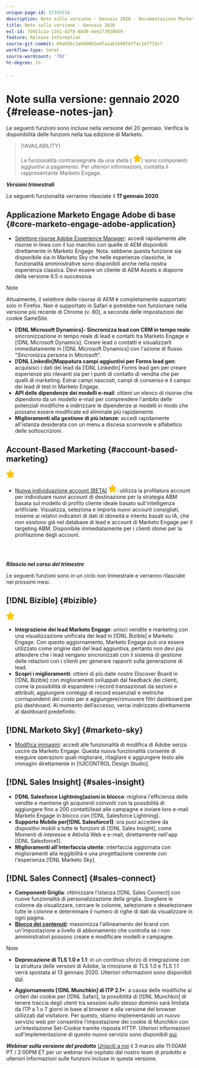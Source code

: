 ```yaml
---
unique-page-id: 37355534
description: Note sulla versione - Gennaio 2020 - Documentazione Marketo - Documentazione del prodotto
title: Note sulla versione - Gennaio 2020
exl-id: 7b011c1a-1161-42f8-8bd0-4ee273928b59
feature: Release Information
source-git-commit: 09a656c3a0d0002edfa1a61b987bff4c1dff33cf
workflow-type: tm+mt
source-wordcount: '792'
ht-degree: 1%

---
```


# Note sulla versione: gennaio 2020 {#release-notes-jan}

Le seguenti funzioni sono incluse nella versione del 20 gennaio. Verifica la disponibilità delle funzioni nella tua edizione di Marketo.

>[!AVAILABILITY]
>
>Le funzionalità contrassegnate da una stella ( ![(stella)](assets/yellow-star.png)) sono componenti aggiuntivi a pagamento. Per ulteriori informazioni, contatta il rappresentante Marketo Engage.

**_Versioni trimestrali_**

Le seguenti funzionalità verranno rilasciate il **17 gennaio 2020**.

## Applicazione Marketo Engage Adobe di base {#core-marketo-engage-adobe-application}

* [Selettore risorse Adobe Experience Manager](/help/marketo/product-docs/adobe-experience-cloud-integrations/importing-assets-with-adobe-experience-manager.md): accedi rapidamente alle risorse in linea con il tuo marchio con quelle di AEM disponibili direttamente in Marketo Engage. Nota: sebbene questa funzione sia disponibile sia in Marketo Sky che nelle esperienze classiche, le funzionalità amministrative sono disponibili anche nella nostra esperienza classica. Devi essere un cliente di AEM Assets e disporre della versione 6.5 o successiva.

>[!NOTE]
>
>Attualmente, il selettore delle risorse di AEM è completamente supportato solo in Firefox. Non è supportato in Safari e potrebbe non funzionare nella versione più recente di Chrome (v. 80), a seconda delle impostazioni dei cookie SameSite.

* **[!DNL Microsoft Dynamics]- Sincronizza lead con CRM in tempo reale**: sincronizzazione in tempo reale di lead e contatti tra Marketo Engage e [!DNL Microsoft Dynamics]. Creare lead o contatti e visualizzarli immediatamente in [!DNL Microsoft Dynamics] con l&#39;azione di flusso &quot;Sincronizza persona in Microsoft&quot;.
* **[!DNL LinkedIn]Mappatura campi aggiuntivi per Forms lead gen**: acquisisci i dati dei lead da [!DNL LinkedIn] Forms lead gen per creare esperienze più rilevanti sia per i punti di contatto di vendita che per quelli di marketing. Estrai campi nascosti, campi di consenso e il campo dei lead di test in Marketo Engage.
* **API delle dipendenze dei modelli e-mail**: ottieni un elenco di risorse che dipendono da un modello e-mail per comprendere l&#39;ambito delle potenziali modifiche e indirizzare le dipendenze ai modelli in modo che possano essere modificate ed eliminate più rapidamente.
* **Miglioramenti alla gestione di più istanze**: accedi rapidamente all&#39;istanza desiderata con un menu a discesa scorrevole e alfabetico delle sottoscrizioni.

## Account-Based Marketing {#account-based-marketing}

![(stella)](assets/yellow-star.png)

* [Nuova individuazione account (BETA)](https://docs.marketo.com/x/WQA6Ag) ![(star)](assets/yellow-star.png): utilizza la profilatura account per individuare nuovi account di destinazione per la strategia ABM basata sul modello di profilo cliente ideale basato sull&#39;intelligenza artificiale. Visualizza, seleziona e importa nuovi account consigliati, insieme ai relativi indicatori di dati di idoneità e intento basati su IA, che non esistono già nel database di lead e account di Marketo Engage per il targeting ABM. Disponibile immediatamente per i clienti idonei per la profilazione degli account.

<br> 

**_Rilascio nel corso del trimestre_**

Le seguenti funzioni sono in un ciclo non trimestrale e verranno rilasciate nei prossimi mesi.

## [!DNL Bizible] {#bizible}

![(stella)](assets/yellow-star.png)

* **Integrazione dei lead Marketo Engage**: unisci vendite e marketing con una visualizzazione unificata dei lead in [!DNL Bizible] e Marketo Engage. Con questo aggiornamento, Marketo Engage può ora essere utilizzato come origine dati del lead aggiuntiva, pertanto non devi più attendere che i lead vengano sincronizzati con il sistema di gestione delle relazioni con i clienti per generare rapporti sulla generazione di lead.
* **Scopri i miglioramenti**: ottieni di più dalle nostre Discover Board in [!DNL Bizible] con miglioramenti sviluppati dal feedback dei clienti, come la possibilità di espandere i record transazionali da sezioni e attributi, aggiungere conteggi di record essenziali e metriche corrispondenti del costo per e aggiungere/rimuovere filtri dashboard per più dashboard. Al momento dell’accesso, verrai indirizzato direttamente al dashboard predefinito.

## [!DNL Marketo Sky] {#marketo-sky}

* [Modifica immagini](https://experienceleague.adobe.com/docs/marketo/sky/design-studio/marketo-image-editor.html?lang=en#design-studio): accedi alle funzionalità di modifica di Adobe senza uscire da Marketo Engage. Questa nuova funzionalità consente di eseguire operazioni quali migliorare, ritagliare e aggiungere testo alle immagini direttamente in [!UICONTROL Design Studio].

## [!DNL Sales Insight] {#sales-insight}

* **[!DNL Salesforce Lightning]azioni in blocco**: migliora l&#39;efficienza delle vendite e mantiene gli acquirenti coinvolti con la possibilità di aggiungere fino a 200 contatti/lead alle campagne e inviare loro e-mail Marketo Engage in blocco con [!DNL Salesforce Lightning].
* **Supporto Mobile per[!DNL Salesforce1]**: ora puoi accedere da dispositivi mobili a tutte le funzioni di [!DNL Sales Insight], come Momenti di interesse e Attività Web e e-mail, direttamente nell&#39;app [!DNL Salesforce1].
* **Miglioramenti all&#39;interfaccia utente**: interfaccia aggiornata con miglioramenti alla leggibilità e una progettazione coerente con l&#39;esperienza [!DNL Marketo Sky].

## [!DNL Sales Connect] {#sales-connect}

* **Componenti Griglia**: ottimizzare l&#39;istanza [!DNL Sales Connect] con nuove funzionalità di personalizzazione della griglia. Scegliere le colonne da visualizzare, cercare le colonne, selezionare o deselezionare tutte le colonne e determinare il numero di righe di dati da visualizzare in ogni pagina.
* **[Blocco dei contenuti](/help/marketo/product-docs/marketo-sales-connect/admin/content-lockdown.md)**: massimizza l&#39;allineamento del brand con un&#39;impostazione a livello di abbonamento che controlla se i non amministratori possono creare e modificare modelli e campagne.

>[!NOTE]
>
>* **Deprecazione di TLS 1.0 e 1.1**: in un continuo sforzo di integrazione con la struttura delle versioni di Adobe, la rimozione di TLS 1.0 e TLS 1.1 verrà spostata al 13 gennaio 2020. Ulteriori informazioni sono disponibili [qui](https://nation.marketo.com/docs/DOC-7059-tls-10-11-deprecation-faq).
>
>* **Aggiornamento [!DNL Munchkin] di ITP 2.1+**: a causa delle modifiche ai criteri dei cookie per [!DNL Safari], la possibilità di [!DNL Munchkin] di tenere traccia degli utenti tra sessioni sullo stesso dominio sarà limitata da ITP a 1 o 7 giorni in base al browser e alla versione del browser utilizzati dal visitatore. Per questo, stiamo implementando un nuovo servizio web per consentire l’impostazione dei cookie di Munchkin con un’intestazione Set-Cookie tramite risposta HTTP. Ulteriori informazioni sull&#39;implementazione di questo nuovo servizio sono disponibili [qui](https://nation.marketo.com/docs/DOC-7351).

**_Webinar sulla versione del prodotto_** [Unisciti a noi](https://engage.marketo.com/Jan_Feb_20_Release_Webinar_Registration.html) il 3 marzo alle 11:00AM PT / 2:00PM ET per un webinar live ospitato dal nostro team di prodotto e ulteriori informazioni sulle funzioni incluse in questa versione.
